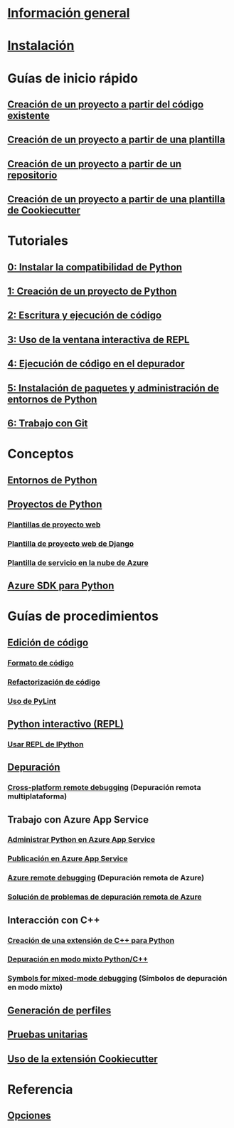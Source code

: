 # [Información general](overview-of-python-tools-for-visual-studio.md)
# [Instalación](installing-python-support-in-visual-studio.md)
# Guías de inicio rápido
## [Creación de un proyecto a partir del código existente](quickstart-01-project-from-existing.md)
## [Creación de un proyecto a partir de una plantilla](quickstart-02-project-from-template.md)
## [Creación de un proyecto a partir de un repositorio](quickstart-03-project-from-repository.md)
## [Creación de un proyecto a partir de una plantilla de Cookiecutter](quickstart-04-project-from-cookiecutter.md)
# Tutoriales
## [0: Instalar la compatibilidad de Python](tutorial-working-with-python-in-visual-studio-step-00-installation.md)
## [1: Creación de un proyecto de Python](tutorial-working-with-python-in-visual-studio-step-01-create-project.md)
## [2: Escritura y ejecución de código](tutorial-working-with-python-in-visual-studio-step-02-writing-code.md)
## [3: Uso de la ventana interactiva de REPL](tutorial-working-with-python-in-visual-studio-step-03-interactive-repl.md)
## [4: Ejecución de código en el depurador](tutorial-working-with-python-in-visual-studio-step-04-debugging.md)
## [5: Instalación de paquetes y administración de entornos de Python](tutorial-working-with-python-in-visual-studio-step-05-installing-packages.md)
## [6: Trabajo con Git](tutorial-working-with-python-in-visual-studio-step-06-working-with-git.md)
# Conceptos
## [Entornos de Python](managing-python-environments-in-visual-studio.md)
## [Proyectos de Python](managing-python-projects-in-visual-studio.md)
### [Plantillas de proyecto web](template-web.md)
### [Plantilla de proyecto web de Django](template-django.md)
### [Plantilla de servicio en la nube de Azure](template-azure-cloud-service.md)
## [Azure SDK para Python](azure-sdk-for-python.md)
# Guías de procedimientos
## [Edición de código](code-editing.md)
### [Formato de código](code-formatting.md)
### [Refactorización de código](code-refactoring.md)
### [Uso de PyLint](code-pylint.md)
## [Python interactivo (REPL)](interactive-repl.md)
### [Usar REPL de IPython](interactive-repl-ipython.md)
## [Depuración](debugging.md)
### [Cross-platform remote debugging](debugging-cross-platform-remote.md) (Depuración remota multiplataforma)
## Trabajo con Azure App Service
### [Administrar Python en Azure App Service](managing-python-on-azure-app-service.md)
### [Publicación en Azure App Service](publishing-to-azure.md)
### [Azure remote debugging](debugging-azure-remote.md) (Depuración remota de Azure)
### [Solución de problemas de depuración remota de Azure](debugging-azure-remote-troubleshooting.md)
## Interacción con C++
### [Creación de una extensión de C++ para Python](working-with-c-cpp-python-in-visual-studio.md)
### [Depuración en modo mixto Python/C++](debugging-mixed-mode.md)
### [Symbols for mixed-mode debugging](debugging-symbols-for-mixed-mode.md) (Símbolos de depuración en modo mixto)
## [Generación de perfiles](profiling.md)
## [Pruebas unitarias](unit-testing.md)
## [Uso de la extensión Cookiecutter](cookiecutter.md)
# Referencia
## [Opciones](options.md)
